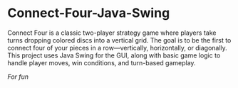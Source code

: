 ﻿# Connect-Four-Java-Swing
 
Connect Four is a classic two-player strategy game where players take turns dropping colored discs into a vertical grid. The goal is to be the first to connect four of your pieces in a row—vertically, horizontally, or diagonally.
This project uses Java Swing for the GUI, along with basic game logic to handle player moves, win conditions, and turn-based gameplay.

*For fun*
